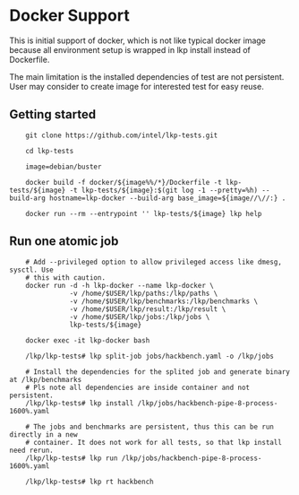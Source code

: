 # Docker Support

This is initial support of docker, which is not like typical docker image because
all environment setup is wrapped in lkp install instead of Dockerfile.

The main limitation is the installed dependencies of test are not persistent. User may
consider to create image for interested test for easy reuse.

## Getting started

```
	git clone https://github.com/intel/lkp-tests.git

	cd lkp-tests

	image=debian/buster

	docker build -f docker/${image%%/*}/Dockerfile -t lkp-tests/${image} -t lkp-tests/${image}:$(git log -1 --pretty=%h) --build-arg hostname=lkp-docker --build-arg base_image=${image//\//:} .

	docker run --rm --entrypoint '' lkp-tests/${image} lkp help
```

## Run one atomic job

```
	# Add --privileged option to allow privileged access like dmesg, sysctl. Use
	# this with caution.
	docker run -d -h lkp-docker --name lkp-docker \
	           -v /home/$USER/lkp/paths:/lkp/paths \
	           -v /home/$USER/lkp/benchmarks:/lkp/benchmarks \
	           -v /home/$USER/lkp/result:/lkp/result \
	           -v /home/$USER/lkp/jobs:/lkp/jobs \
	           lkp-tests/${image}

	docker exec -it lkp-docker bash

	/lkp/lkp-tests# lkp split-job jobs/hackbench.yaml -o /lkp/jobs

	# Install the dependencies for the splited job and generate binary at /lkp/benchmarks
	# Pls note all dependencies are inside container and not persistent.
	/lkp/lkp-tests# lkp install /lkp/jobs/hackbench-pipe-8-process-1600%.yaml

	# The jobs and benchmarks are persistent, thus this can be run directly in a new
	# container. It does not work for all tests, so that lkp install need rerun.
	/lkp/lkp-tests# lkp run /lkp/jobs/hackbench-pipe-8-process-1600%.yaml

	/lkp/lkp-tests# lkp rt hackbench
```
